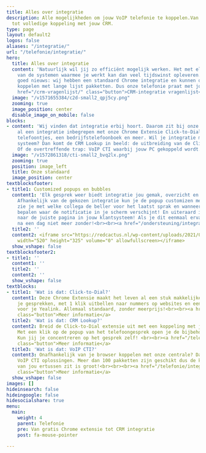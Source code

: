 ```yaml
---
title: Alles over integratie
description: Alle mogelijkheden om jouw VoIP telefonie te koppelen.Van Chrome integratie
  tot volledige koppeling met jouw CRM.
type: page
layout: default2
logos: false
aliases: "/integratie/"
url: "/telefonie/integratie/"
hero:
  title: Alles over integratie
  content: 'Natuurlijk wil jij zo efficiënt mogelijk werken. Het met elkaar koppelen
    van de systemen waarmee je werkt kan dan veel tijdswinst opleveren. En wij hebben
    goed nieuws: wij hebben een standaard Chrome integratie en kunnen ook nog eens
    koppelen met lange lijst pakketten. Dus onze telefonie praat met jouw eigen systeem!<br><br><a
    href="/crm-vragenlijst/" class="button">CRM-integratie vragenlijst</a>'
  image: "/v1571655384/c2d-small2_qpj5cy.png"
  zooming: true
  image_position: center
  disable_image_on_mobile: false
blocks:
- content: 'Wij vinden dat integratie erbij hoort. Daarom zit bij onze centrale standaard
    al een integratie inbegrepen met onze Chrome Extensie Click-to-Dial. Popups van
    telefoontjes, een bedrijfstelefoonboek en meer. Wil je integratie met jouw eigen
    systeem? Dan komt de CRM Lookup in beeld: de uitbreiding van de Click-to-Dial.
    Of de overtreffende trap: VoIP CTI waarbij jouw PC gekoppeld wordt.<br><br><a href="/crm-overzicht/" class="button">Bekijk alle beschikbare pakketten</a>'
  image: "/v1572861318/cti-small2_bvq2lx.png"
  zooming: true
  position: image_left
  title: Onze standaard
  image_position: center
textblocksfooter:
- title1: Customized popups en bubbles
  content1: 'Elk gesprek weer biedt integratie jou gemak, overzicht en duidelijkheid.
    Afhankelijk van de gekozen integratie kun je de popup customizen met knoppen,
    zie je met welke collega de beller voor het laatst sprak en wanneer en kun je
    bepalen waar de notificatie in je scherm verschijnt! En uiteraard is er de doorklik
    naar de juiste pagina in jouw klantsysteem! Als je dit eenmaal ervaart wil je
    na een dag niet meer zonder!<br><br><a href="/ondersteuning/integraties/redcactus/" class="button">Lees meer over de slimme pop-up Bubble</a>'
  title2: ''
  content2: <iframe src="https://redcactus.nl/wp-content/uploads/2021/02/Bubble-algemeen-v2.mp4?_=1&"
    width="520" height="325" volume="0" allowfullscreen></iframe>
  show_vshape: false
textblocksfooter2:
- title1: ''
  content1: ''
  title2: ''
  content2: ''
  show_vshape: false
textblocks:
- title1: 'Wat is dat: Click-to-Dial?'
  content1: Deze Chrome Extensie maakt het leven al een stuk makkelijker. Popups van
    je gesprekken, met 1 klik uitbellen naar nummers op websites en een bedrijfstelefoonboek
    voor je Yealink. Allemaal standaard, zonder meerprijs!<br><br><a href="/telefonie/clicktodial/"
    class="button">Meer informatie</a>
  title2: 'Wat is dat: CRM Lookup?'
  content2: Breid de Click-to-Dial extensie uit met een koppeling met jouw eigen CRM.
    Met een klik op de popup van het telefoongesprek open je de bijbehorende klantgegevens.
    Kun jij je concentreren op het gesprek zelf! <br><br><a href="/telefonie/functionaliteiten/crm-lookup/"
    class="button">Meer informatie</a>
  title3: 'Wat is dat: VoIP CTI?'
  content3: Onafhankelijk van je browser koppelen met onze centrale? Dat kan met onze
    VoIP CTI oplossingen. Meer dan 100 pakketten zijn geschikt dus de kans dat die
    van jou ertussen zit is groot!<br><br><br><a href="/telefonie/integratiemetcrm/"
    class="button">Meer informatie</a>
  show_vshape: false
images: []
hideinsearch: false
hideingoogle: false
hidesocialshare: true
menu:
  main:
    weight: 4
    parent: Telefonie
    pre: Van gratis Chrome extensie tot CRM integratie
    post: fa-mouse-pointer

---
```

